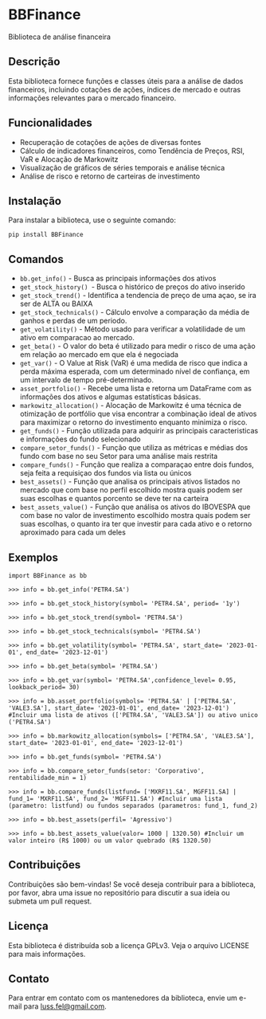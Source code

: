 # BBFinance

Biblioteca de análise financeira

## Descrição

Esta biblioteca fornece funções e classes úteis para a análise de dados financeiros, incluindo cotações de ações, índices de mercado e outras informações relevantes para o mercado financeiro.

## Funcionalidades

* Recuperação de cotações de ações de diversas fontes
* Cálculo de indicadores financeiros, como Tendência de Preços, RSI, VaR e Alocação de Markowitz
* Visualização de gráficos de séries temporais e análise técnica
* Análise de risco e retorno de carteiras de investimento

## Instalação

Para instalar a biblioteca, use o seguinte comando:

`pip install BBFinance`

## Comandos

* `bb.get_info()` - Busca as principais informações dos ativos
* `get_stock_history() `- Busca o histórico de preços do ativo inserido
* `get_stock_trend()` - Identifica a tendencia de preço de uma açao, se ira ser de ALTA ou BAIXA
* `get_stock_technicals()` - Cálculo envolve a comparação da média de ganhos e perdas de um periodo.
* `get_volatility()` - Método usado para verificar a volatilidade de um ativo em comparacao ao mercado.
* `get_beta()` - O valor do beta é utilizado para medir o risco de uma ação em relação ao mercado em que ela é negociada
* `get_var()` - O Value at Risk (VaR) é uma medida de risco que indica a perda máxima esperada, com um determinado nível de confiança, em um intervalo de tempo pré-determinado.
* `asset_portfolio()` - Recebe uma lista e retorna um DataFrame com as informações dos ativos e algumas estatísticas básicas.
* `markowitz_allocation()` - Alocação de Markowitz é uma técnica de otimização de portfólio que visa encontrar a combinação ideal de ativos para maximizar o retorno do investimento enquanto minimiza o risco.
* `get_funds()` - Função utilizada para adquirir as principais caracteristicas e informações do fundo selecionado
* `compare_setor_funds()` - Função que utiliza as métricas e médias dos fundo com base no seu Setor para uma análise mais restrita
* `compare_funds()` - Função que realiza a comparaçao entre dois fundos, seja feita a requisiçao dos fundos via lista ou únicos
* `best_assets()` - Função que analisa os principais ativos listados no mercado que com base no perfil escolhido mostra quais podem ser suas escolhas e quantos porcento se deve ter na carteira
* `best_assets_value()` - Função que análisa os ativos do IBOVESPA que com base no valor de investimento escolhido mostra quais podem ser suas escolhas, o quanto ira ter que investir para cada ativo e o retorno aproximado para cada um deles

## Exemplos

```
import BBFinance as bb

>>> info = bb.get_info('PETR4.SA')

>>> info = bb.get_stock_history(symbol= 'PETR4.SA', period= '1y')

>>> info = bb.get_stock_trend(symbol= 'PETR4.SA')

>>> info = bb.get_stock_technicals(symbol= 'PETR4.SA')

>>> info = bb.get_volatility(symbol= 'PETR4.SA', start_date= '2023-01-01', end_date= '2023-12-01')

>>> info = bb.get_beta(symbol= 'PETR4.SA')

>>> info = bb.get_var(symbol= 'PETR4.SA',confidence_level= 0.95, lookback_period= 30)

>>> info = bb.asset_portfolio(symbols= 'PETR4.SA' | ['PETR4.SA', 'VALE3.SA'], start_date= '2023-01-01', end_date= '2023-12-01') #Incluir uma lista de ativos (['PETR4.SA', 'VALE3.SA']) ou ativo unico ('PETR4.SA')

>>> info = bb.markowitz_allocation(symbols= ['PETR4.SA', 'VALE3.SA'], start_date= '2023-01-01', end_date= '2023-12-01')

>>> info = bb.get_funds(symbol= 'PETR4.SA')

>>> info = bb.compare_setor_funds(setor: 'Corporativo', rentabilidade_min = 1)

>>> info = bb.compare_funds(listfund= ['MXRF11.SA', MGFF11.SA] | fund_1= 'MXRF11.SA', fund_2= 'MGFF11.SA') #Incluir uma lista (parametro: listfund) ou fundos separados (parametros: fund_1, fund_2)

>>> info = bb.best_assets(perfil= 'Agressivo')

>>> info = bb.best_assets_value(valor= 1000 | 1320.50) #Incluir um valor inteiro (R$ 1000) ou um valor quebrado (R$ 1320.50)

```

## Contribuições

Contribuições são bem-vindas! Se você deseja contribuir para a biblioteca, por favor, abra uma issue no repositório para discutir a sua ideia ou submeta um pull request.

## Licença

Esta biblioteca é distribuída sob a licença GPLv3. Veja o arquivo LICENSE para mais informações.

## Contato

Para entrar em contato com os mantenedores da biblioteca, envie um e-mail para luss.fel@gmail.com.
